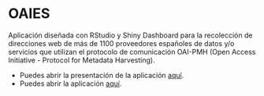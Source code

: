 # OAIES
Aplicación diseñada con RStudio y Shiny Dashboard para la recolección de direcciones web de más de 1100 proveedores españoles de datos y/o servicios que utilizan el protocolo de comunicación OAI-PMH (Open Access Initiative - Protocol for Metadata Harvesting).

- Puedes abrir la presentación de la aplicación [aquí](http://rpubs.com/scontador/OAIES).  
- Puedes abrir la aplicación [aquí](https://scontador.shinyapps.io/OAIES).
